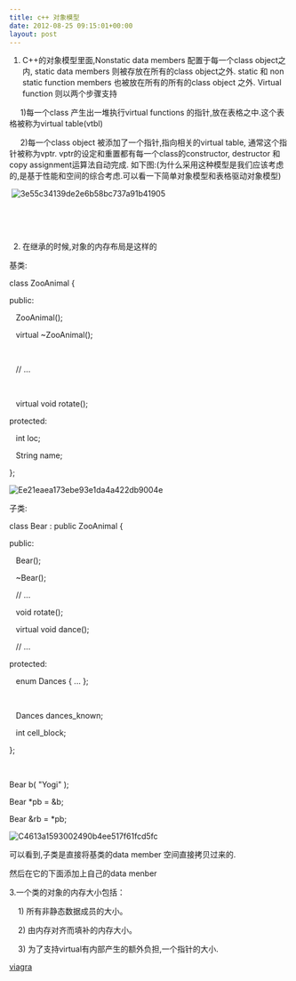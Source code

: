 ```yaml
---
title: c++ 对象模型
date: 2012-08-25 09:15:01+00:00
layout: post
---
```


1. C++的对象模型里面,Nonstatic data members 配置于每一个class object之内, static data members 则被存放在所有的class object之外. static 和 non static function members 也被放在所有的所有的class object 之外. Virtual function 则以两个步骤支持




     1)每一个class 产生出一堆执行virtual functions 的指针,放在表格之中.这个表格被称为virtual table(vtbl)




     2)每一个class object 被添加了一个指针,指向相关的virtual table, 通常这个指针被称为vptr. vptr的设定和重置都有每一个class的constructor, destructor 和copy assignment运算法自动完成. 如下图:(为什么采用这种模型是我们应该考虑的,是基于性能和空间的综合考虑.可以看一下简单对象模型和表格驱动对象模型)




 ![3e55c34139de2e6b58bc737a91b41905](http://chenzongzhi.info/wp-content/uploads/2012/08/3e55c34139de2e6b58bc737a91b41905.gif)




 




 




2. 在继承的时候,对象的内存布局是这样的




基类:













class ZooAnimal {


public:




   ZooAnimal();




   virtual ~ZooAnimal();




 




   // ...




 




   virtual void rotate();




protected:




   int loc;




   String name;


};


![Ee21eaea173ebe93e1da4a422db9004e](http://chenzongzhi.info/wp-content/uploads/2012/08/ee21eaea173ebe93e1da4a422db9004e.gif)












  





子类:













class Bear : public ZooAnimal {


public:




   Bear();




   ~Bear();




   // ...




   void rotate();




   virtual void dance();




   // ...




protected:




   enum Dances { ... };




 




   Dances dances_known;




   int cell_block;




};




 




Bear b( "Yogi" );




Bear *pb = &b;


Bear &rb = *pb;


![C4613a1593002490b4ee517f61fcd5fc](http://chenzongzhi.info/wp-content/uploads/2012/08/c4613a1593002490b4ee517f61fcd5fc.gif)







  



可以看到,子类是直接将基类的data member 空间直接拷贝过来的.







然后在它的下面添加上自己的data menber




  





3.一个类的对象的内存大小包括：  




    1) 所有非静态数据成员的大小。




    2) 由内存对齐而填补的内存大小。




    3) 为了支持virtual有内部产生的额外负担,一个指针的大小.

[viagra](http://erektilepillenonline.com/products/viagra.htm)
